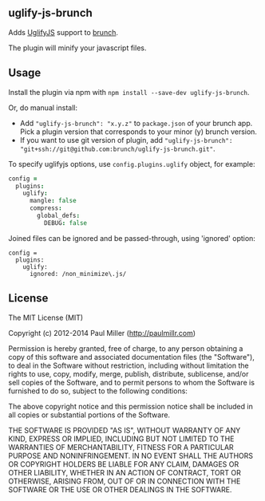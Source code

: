 ## uglify-js-brunch
Adds [UglifyJS](https://github.com/mishoo/UglifyJS2) support to
[brunch](http://brunch.io).

The plugin will minify your javascript files.

## Usage
Install the plugin via npm with `npm install --save-dev uglify-js-brunch`.

Or, do manual install:

* Add `"uglify-js-brunch": "x.y.z"` to `package.json` of your brunch app.
  Pick a plugin version that corresponds to your minor (y) brunch version.
* If you want to use git version of plugin, add
`"uglify-js-brunch": "git+ssh://git@github.com:brunch/uglify-js-brunch.git"`.

To specify uglifyjs options, use `config.plugins.uglify` object, for example:
```coffeescript
config =
  plugins:
    uglify:
      mangle: false
      compress:
        global_defs: 
          DEBUG: false
```

Joined files can be ignored and be passed-through, using 'ignored' option:

```coffeeescript
config =
  plugins:
    uglify:
      ignored: /non_minimize\.js/

```

## License

The MIT License (MIT)

Copyright (c) 2012-2014 Paul Miller (http://paulmillr.com)

Permission is hereby granted, free of charge, to any person obtaining a copy
of this software and associated documentation files (the "Software"), to deal
in the Software without restriction, including without limitation the rights
to use, copy, modify, merge, publish, distribute, sublicense, and/or sell
copies of the Software, and to permit persons to whom the Software is
furnished to do so, subject to the following conditions:

The above copyright notice and this permission notice shall be included in
all copies or substantial portions of the Software.

THE SOFTWARE IS PROVIDED "AS IS", WITHOUT WARRANTY OF ANY KIND, EXPRESS OR
IMPLIED, INCLUDING BUT NOT LIMITED TO THE WARRANTIES OF MERCHANTABILITY,
FITNESS FOR A PARTICULAR PURPOSE AND NONINFRINGEMENT. IN NO EVENT SHALL THE
AUTHORS OR COPYRIGHT HOLDERS BE LIABLE FOR ANY CLAIM, DAMAGES OR OTHER
LIABILITY, WHETHER IN AN ACTION OF CONTRACT, TORT OR OTHERWISE, ARISING FROM,
OUT OF OR IN CONNECTION WITH THE SOFTWARE OR THE USE OR OTHER DEALINGS IN
THE SOFTWARE.
